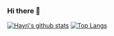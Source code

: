 ### Hi there 👋

<!--
**hayriyigit/hayriyigit** is a ✨ _special_ ✨ repository because its `README.md` (this file) appears on your GitHub profile.

Here are some ideas to get you started:

- 🔭 I’m currently working on ...
- 🌱 I’m currently learning ...
- 👯 I’m looking to collaborate on ...
- 🤔 I’m looking for help with ...
- 💬 Ask me about ...
- 📫 How to reach me: ...
- 😄 Pronouns: ...
- ⚡ Fun fact: ...
-->
[![Hayri's github stats](https://github-readme-stats-omega-blue.vercel.app/api?username=hayriyigit)](https://github.com/hayriyigit/github-readme-stats)
[![Top Langs](https://github-readme-stats-omega-blue.vercel.app/api/top-langs?username=hayriyigit)](https://github.com/hayriyigit/github-readme-stats)
